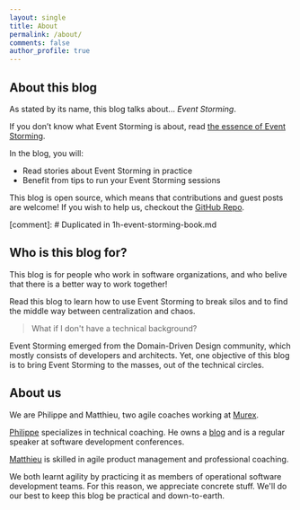 ```yaml
---
layout: single
title: About
permalink: /about/
comments: false
author_profile: true
---
```

## About this blog

As stated by its name, this blog talks about... *Event Storming*.

If you don’t know what Event Storming is about, read [the essence of Event Storming]({{site.url}}{{site.baseurl}}/_posts/2021-06-18-essence-of-event-storming.markdown).  

In the blog, you will:

- Read stories about Event Storming in practice
- Benefit from tips to run your Event Storming sessions

This blog is open source, which means that contributions and guest posts are welcome! If you wish to help us, checkout the [GitHub Repo](https://github.com/murex/EventStormingJournal).

[comment]: # Duplicated in 1h-event-storming-book.md
## Who is this blog for?

This blog is for people who work in software organizations, and who belive that there is a better way to work together!

Read this blog to learn how to use Event Storming to break silos and to find the middle way between centralization and chaos.

> What if I don't have a technical background?

Event Storming emerged from the Domain-Driven Design community, which mostly consists of developers and architects. Yet, one objective of this blog is to bring Event Storming to the masses, out of the technical circles.

## About us

We are Philippe and Matthieu, two agile coaches working at [Murex](https://www.murex.com). 

[Philippe](https://www.linkedin.com/in/philippe-bourgau-607a928) specializes in technical coaching. He owns a [blog](https://philippe.bourgau.net/) and is a regular speaker at software development conferences. 

[Matthieu](https://www.linkedin.com/in/matthieu-tournemire/) is skilled in agile product management and professional coaching. 

We both learnt agility by practicing it as members of operational software development teams. For this reason, we appreciate concrete stuff. We'll do our best to keep this blog be practical and down-to-earth.